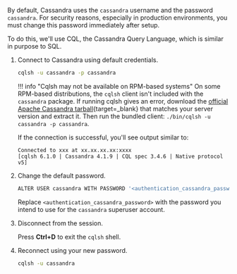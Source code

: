 By default, Cassandra uses the `cassandra` username and the password `cassandra`. For security reasons, especially in production environments, you must change this password immediately after setup.

To do this, we'll use CQL, the Cassandra Query Language, which is similar in purpose to SQL.

1. Connect to Cassandra using default credentials.

    ```bash
    cqlsh -u cassandra -p cassandra
    ```

    !!! info "Cqlsh may not be available on RPM-based systems"
        On some RPM-based distributions, the `cqlsh` client isn't included with the `cassandra` package. If running cqlsh gives an error, download the [official Apache Cassandra tarball](https://downloads.apache.org/cassandra/){target=_blank} that matches your server version and extract it. Then run the bundled client: `./bin/cqlsh -u cassandra -p cassandra`.

    If the connection is successful, you'll see output similar to:

    ```
    Connected to xxx at xx.xx.xx.xx:xxxx
    [cqlsh 6.1.0 | Cassandra 4.1.9 | CQL spec 3.4.6 | Native protocol v5]
    ```

2. Change the default password.

    ```bash
    ALTER USER cassandra WITH PASSWORD '<authentication_cassandra_password>';
    ```

    Replace `<authentication_cassandra_password>` with the password you intend to use for the `cassandra` superuser account.

3. Disconnect from the session.

    Press **Ctrl+D** to exit the `cqlsh` shell.

4. Reconnect using your new password.

    ```bash
    cqlsh -u cassandra
    ```